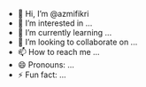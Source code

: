 - 👋 Hi, I’m @azmifikri
- 👀 I’m interested in ...
- 🌱 I’m currently learning ...
- 💞️ I’m looking to collaborate on ...
- 📫 How to reach me ...
- 😄 Pronouns: ...
- ⚡ Fun fact: ...

<!---
azmifikri/azmifikri is a ✨ special ✨ repository because its `README.md` (this file) appears on your GitHub profile.
You can click the Preview link to take a look at your changes.
--->
